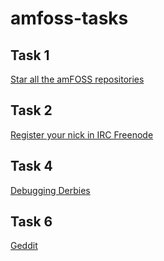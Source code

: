 # amfoss-tasks
## Task 1
[Star all the amFOSS repositories](https://github.com/Senthil-Lakshmikanth/amfoss-tasks/tree/main/task-1)
## Task 2
[Register your nick in IRC Freenode](https://github.com/Senthil-Lakshmikanth/amfoss-tasks/tree/main/task-2)
## Task 4
[Debugging Derbies](https://github.com/senthil-dot-adhu-idhu/amfoss-tasks/tree/main/task-4)
## Task 6
[Geddit](https://github.com/Senthil-Lakshmikanth/amfoss-tasks/tree/main/task-6)
